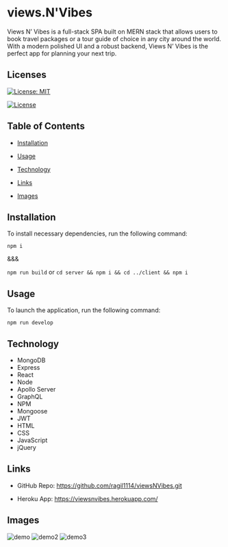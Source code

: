 # views.N'Vibes

Views N’ Vibes is a full-stack SPA built on MERN stack that allows users to book travel packages or a tour guide of choice in any city around the world. With a modern polished UI and a robust backend, Views N’ Vibes is the perfect app for planning your next trip.

## Licenses

[![License: MIT](https://img.shields.io/badge/License-MIT-yellow.svg)](https://opensource.org/licenses/MIT)

[![License](https://img.shields.io/badge/License-Apache_2.0-blue.svg)](https://opensource.org/licenses/Apache-2.0)

## Table of Contents

- [Installation](#installation)

- [Usage](#usage)

- [Technology](#technology)

- [Links](#Links)

- [Images](#Images)

## Installation

To install necessary dependencies, run the following command:

``` npm i ```

&&&

``` npm run build ```   or   ``` cd server && npm i && cd ../client && npm i ```

## Usage

To launch the application, run the following command:

``` npm run develop ```

## Technology

- MongoDB
- Express
- React
- Node
- Apollo Server
- GraphQL
- NPM
- Mongoose
- JWT
- HTML
- CSS
- JavaScript
- jQuery

## Links

- GitHub Repo:
https://github.com/ragil1114/viewsNVibes.git

- Heroku App:
https://viewsnvibes.herokuapp.com/

## Images

![demo](https://github.com/ragil1114/viewsNVibes/blob/main/client/public/demo.png)
![demo2](https://github.com/ragil1114/viewsNVibes/blob/main/client/public/demo2.png)
![demo3](https://github.com/ragil1114/viewsNVibes/blob/main/client/public/demo3.png)